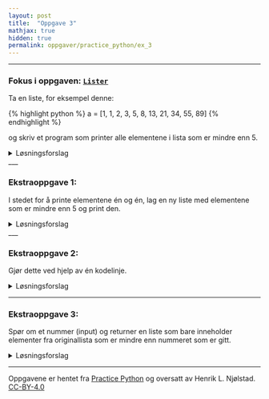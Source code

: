 ```yaml
---
layout: post
title:  "Oppgave 3"
mathjax: true
hidden: true
permalink: oppgaver/practice_python/ex_3
---
```

___
### Fokus i oppgaven: <a href="https://www.w3schools.com/python/python_lists.asp" target="_blank">``Lister``</a>

Ta en liste, for eksempel denne:

{% highlight python %}
a = [1, 1, 2, 3, 5, 8, 13, 21, 34, 55, 89]
{% endhighlight %}

og skriv et program som printer alle elementene i lista som er mindre enn 5.

<details>
<summary>Løsningsforslag</summary>
<p>
{% highlight python linenos %}
{% include vis_kode/PP/Ex_3a.py %}
{% endhighlight %}
</p>

</details>
___

### Ekstraoppgave 1: 
I stedet for å printe elementene én og én, lag en ny liste med elementene som er mindre enn 5 og print den.
 
<details>
<summary>Løsningsforslag</summary>
<p>
{% highlight python linenos %}
{% include vis_kode/PP/Ex_3b.py %}
{% endhighlight %}
</p>

</details>
___

### Ekstraoppgave 2:

Gjør dette ved hjelp av én kodelinje.

<details>
<summary>Løsningsforslag</summary>
<p>
{% highlight python linenos %}
{% include vis_kode/PP/Ex_3c.py %}
{% endhighlight %}
</p>

</details>

___

### Ekstraoppgave 3:

Spør om et nummer (input) og returner en liste som bare inneholder elementer fra originallista som er mindre enn nummeret som er gitt.

<details>
<summary>Løsningsforslag</summary>
<p>
{% highlight python linenos %}
{% include vis_kode/PP/Ex_3d.py %}
{% endhighlight %}
</p>

</details>

____
Oppgavene er hentet fra <a href="https://www.practicepython.org/exercise/2014/02/15/03-list-less-than-ten.html" target="_blank">Practice Python</a> og oversatt av Henrik L. Njølstad. [CC-BY-4.0](https://creativecommons.org/licenses/by/4.0/)